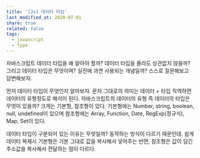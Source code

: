 ```yaml
---
title: '[Js] 데이터 타입'
last_modified_at: 2020-07-01
share: true
related: false
tags:
  - javascript
  - type
---
```


자바스크립트 데이터 타입을 왜 알아야 할까? 데이터 타입을 몰라도 상관없지 않을까? 
그리고 데이터 타입은 무엇이며? 실전에 과연 사용되는 개념일까?
스스로 질문해보고 답변해보자. 

먼저 데이터 타입이 무엇인지 알아보자. 문자 그대로의 의미는 데이터 + 타입 직역하면 데이터의 유형정도로 해석이 된다.
자바스크립트의 데이터의 유형 즉 데이터의 타입은 무엇이 있을까? 크게는 기본형, 참조형이 있다. 
기본형에는 Number, string, boolean, null, undefined이 있으며 
참조형에는 Array, Function, Date, RegExp(정규식), Map, Set이 있다.

데이터 타입이 구분되어 있는 이유는 무엇일까? 동작하는 방식이 다르기 때문인데. 
쉽게 데이터 복제시 기본형은 기본 그대로 값을 복사해서 넣어주는 반면, 참조형은 값이 담긴 주소값을 복사해서 전달하는 점이 다르다.



